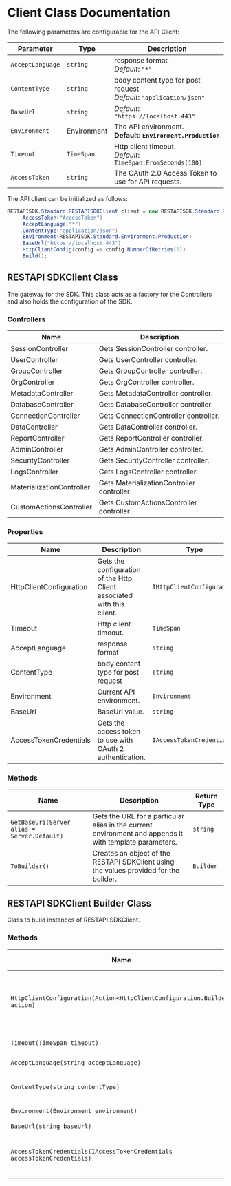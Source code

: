 
# Client Class Documentation

The following parameters are configurable for the API Client:

| Parameter | Type | Description |
|  --- | --- | --- |
| `AcceptLanguage` | `string` | response format<br>*Default*: `"*"` |
| `ContentType` | `string` | body content type for post request<br>*Default*: `"application/json"` |
| `BaseUrl` | `string` | *Default*: `"https://localhost:443"` |
| `Environment` | Environment | The API environment. <br> **Default: `Environment.Production`** |
| `Timeout` | `TimeSpan` | Http client timeout.<br>*Default*: `TimeSpan.FromSeconds(100)` |
| `AccessToken` | `string` | The OAuth 2.0 Access Token to use for API requests. |

The API client can be initialized as follows:

```csharp
RESTAPISDK.Standard.RESTAPISDKClient client = new RESTAPISDK.Standard.RESTAPISDKClient.Builder()
    .AccessToken("AccessToken")
    .AcceptLanguage("*")
    .ContentType("application/json")
    .Environment(RESTAPISDK.Standard.Environment.Production)
    .BaseUrl("https://localhost:443")
    .HttpClientConfig(config => config.NumberOfRetries(0))
    .Build();
```

## RESTAPI SDKClient Class

The gateway for the SDK. This class acts as a factory for the Controllers and also holds the configuration of the SDK.

### Controllers

| Name | Description |
|  --- | --- |
| SessionController | Gets SessionController controller. |
| UserController | Gets UserController controller. |
| GroupController | Gets GroupController controller. |
| OrgController | Gets OrgController controller. |
| MetadataController | Gets MetadataController controller. |
| DatabaseController | Gets DatabaseController controller. |
| ConnectionController | Gets ConnectionController controller. |
| DataController | Gets DataController controller. |
| ReportController | Gets ReportController controller. |
| AdminController | Gets AdminController controller. |
| SecurityController | Gets SecurityController controller. |
| LogsController | Gets LogsController controller. |
| MaterializationController | Gets MaterializationController controller. |
| CustomActionsController | Gets CustomActionsController controller. |

### Properties

| Name | Description | Type |
|  --- | --- | --- |
| HttpClientConfiguration | Gets the configuration of the Http Client associated with this client. | `IHttpClientConfiguration` |
| Timeout | Http client timeout. | `TimeSpan` |
| AcceptLanguage | response format | `string` |
| ContentType | body content type for post request | `string` |
| Environment | Current API environment. | `Environment` |
| BaseUrl | BaseUrl value. | `string` |
| AccessTokenCredentials | Gets the access token to use with OAuth 2 authentication. | `IAccessTokenCredentials` |

### Methods

| Name | Description | Return Type |
|  --- | --- | --- |
| `GetBaseUri(Server alias = Server.Default)` | Gets the URL for a particular alias in the current environment and appends it with template parameters. | `string` |
| `ToBuilder()` | Creates an object of the RESTAPI SDKClient using the values provided for the builder. | `Builder` |

## RESTAPI SDKClient Builder Class

Class to build instances of RESTAPI SDKClient.

### Methods

| Name | Description | Return Type |
|  --- | --- | --- |
| `HttpClientConfiguration(Action<HttpClientConfiguration.Builder> action)` | Gets the configuration of the Http Client associated with this client. | `Builder` |
| `Timeout(TimeSpan timeout)` | Http client timeout. | `Builder` |
| `AcceptLanguage(string acceptLanguage)` | response format | `Builder` |
| `ContentType(string contentType)` | body content type for post request | `Builder` |
| `Environment(Environment environment)` | Current API environment. | `Builder` |
| `BaseUrl(string baseUrl)` | BaseUrl value. | `Builder` |
| `AccessTokenCredentials(IAccessTokenCredentials accessTokenCredentials)` | Gets the access token to use with OAuth 2 authentication. | `Builder` |

